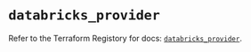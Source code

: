 # `databricks_provider`

Refer to the Terraform Registory for docs: [`databricks_provider`](https://registry.terraform.io/providers/databricks/databricks/1.32.0/docs/resources/provider).
